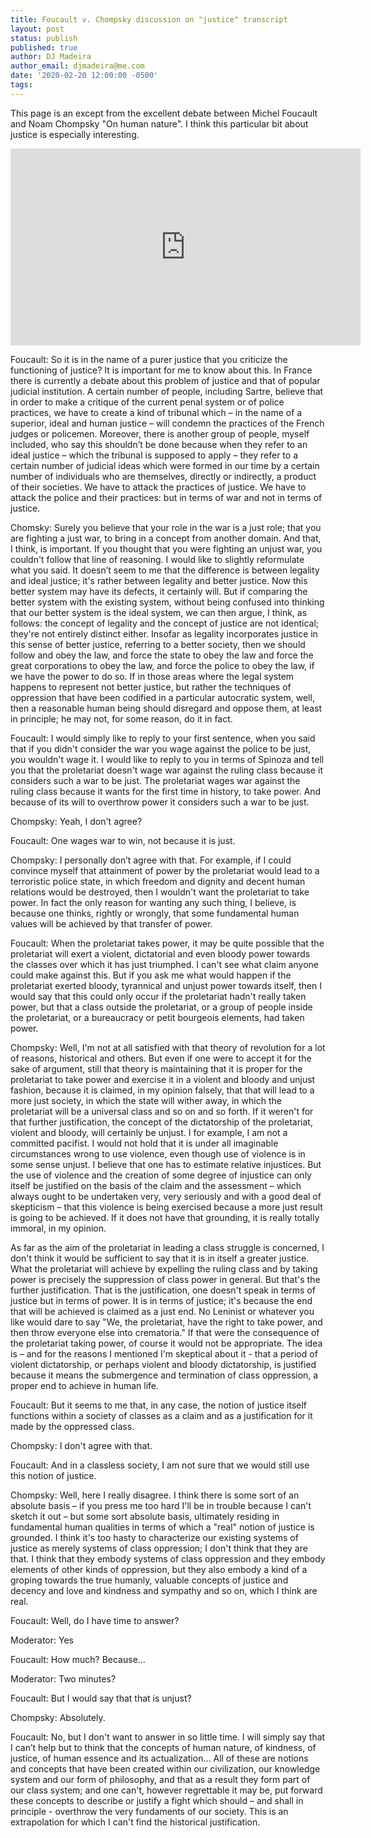 ```yaml
---
title: Foucault v. Chompsky discussion on "justice" transcript
layout: post
status: publish
published: true
author: DJ Madeira
author_email: djmadeira@me.com
date: '2020-02-20 12:00:00 -0500'
tags:
---
```


This page is an except from the excellent debate between Michel Foucault and Noam Chompsky "On human nature". I think this particular bit about justice is especially interesting.

<iframe width="560" height="315" src="https://www.youtube-nocookie.com/embed/3wfNl2L0Gf8?start=3137" frameborder="0" allow="accelerometer; autoplay; encrypted-media; gyroscope; picture-in-picture" allowfullscreen></iframe>

Foucault:
So it is in the name of a purer justice that you criticize the functioning of justice? It is important for me to know about this. In France there is currently a debate about this problem of justice and that of popular judicial institution. A certain number of people, including Sartre, believe that in order to make a critique of the current penal system or of police practices, we have to create a kind of tribunal which – in the name of a superior, ideal and human justice – will condemn the practices of the French judges or policemen. Moreover, there is another group of people, myself included, who say this shouldn’t be done because when they refer to an ideal justice – which the tribunal is supposed to apply – they refer to a certain number of judicial ideas which were formed in our time by a certain number of individuals who are themselves, directly or indirectly, a product of their societies. We have to attack the practices of justice. We have to attack the police and their practices: but in terms of war and not in terms of justice.

Chomsky:
Surely you believe that your role in the war is a just role; that you are fighting a just war, to bring in a concept from another domain. And that, I think, is important. If you thought that you were fighting an unjust war, you couldn't follow that line of reasoning. I would like to slightly reformulate what you said. It doesn’t seem to me that the difference is between legality and ideal justice; it's rather between legality and better justice. Now this better system may have its defects, it certainly will. But if comparing the better system with the existing system, without being confused into thinking that our better system is the ideal system, we can then argue, I think, as follows: the concept of legality and the concept of justice are not identical; they're not entirely distinct either. Insofar as legality incorporates justice in this sense of better justice, referring to a better society, then we should follow and obey the law, and force the state to obey the law and force the great corporations to obey the law, and force the police to obey the law, if we have the power to do so. If in those areas where the legal system happens to represent not better justice,  but rather the techniques of oppression that have been codified in a particular autocratic system, well, then a reasonable human being should disregard and oppose them, at least in principle; he may not, for some reason, do it in fact.

Foucault:
I would simply like to reply to your first sentence,  when you said that if you didn't consider the war you wage against the police to be just, you wouldn't wage it. I would like to reply to you in terms of Spinoza and tell you that the proletariat doesn't wage war against the ruling class because it considers such a war to be just.  The proletariat wages war against the ruling class because it wants for the first time in history, to take power. And because of its will to overthrow power it considers such a war to be just.

Chompsky:
Yeah, I don't agree?

Foucault:
One wages war to win, not because it is just.

Chompsky:
I personally don’t agree with that. For example, if I could convince myself that attainment of power by the proletariat  would lead to a terroristic police state, in which freedom and dignity and decent human relations would be destroyed, then I wouldn't want the proletariat to take power. In fact the only reason for wanting any such thing, I believe, is because one thinks, rightly or wrongly, that some fundamental human values will be achieved by that transfer of power.

Foucault:
When the proletariat takes power, it may be quite possible that the proletariat will exert a violent, dictatorial and even bloody power towards the classes over which it has just triumphed. I can't see what claim anyone could make against this. But if you ask me what would happen if the proletariat exerted bloody, tyrannical and unjust power towards itself, then I would say that this could only occur if the proletariat hadn't really taken power, but that a class outside the proletariat, or a group of people inside the proletariat, or a bureaucracy or petit bourgeois elements, had taken power.

Chompsky:
Well, I'm not at all satisfied with that theory of revolution for a lot of reasons, historical and others. But even if one were to accept it for the sake of argument, still that theory is maintaining that it is proper for the proletariat to take power and exercise it in a violent and bloody and unjust fashion, because it is claimed, in my opinion falsely, that that will lead to a more just society,  in which the state will wither away,  in which the proletariat will be a universal class and so on and so forth. If it weren't for that further justification, the concept of the dictatorship of the proletariat, violent and bloody, will certainly be unjust. I for example, I am not a committed pacifist. I would not hold that it is under all imaginable circumstances wrong to use violence, even though use of violence is in some sense unjust. I believe that one has to estimate relative injustices. But the use of violence and the creation of some degree of injustice can only itself be justified on the basis of the claim and the assessment – which always ought to be undertaken very, very seriously and with a good deal of skepticism – that this violence is being exercised because a more just result is going to be achieved. If it does not have that grounding, it is really totally immoral, in my opinion.

As far as the aim of the proletariat in leading a class struggle is concerned, I don't think it would be sufficient to say that it is in itself a greater justice. What the proletariat will achieve by expelling the ruling class and by taking power is precisely the suppression of class power in general. But that's the further justification. That is the justification, one doesn't speak in terms of justice but in terms of power. It is in terms of justice; it's because the end that will be achieved is claimed as a just end. No Leninist or whatever you like would dare to say "We, the proletariat, have the right to take power, and then throw everyone else into crematoria." If that were the consequence of the proletariat taking power, of course it would not be appropriate. The idea is – and for the reasons I mentioned I'm skeptical about it - that a period of violent dictatorship, or perhaps violent and bloody dictatorship, is justified because it means the submergence and termination of class oppression, a proper end to achieve in human life.

Foucault:
But it seems to me that, in any case, the notion of justice itself functions within a society of classes as a claim and as a justification for it made by the oppressed class.

Chompsky:
I don't agree with that.

Foucault:
And in a classless society,  I am not sure that we would still use this notion of justice.

Chompsky:
Well, here I really disagree. I think there is some sort of an absolute basis – if you press me too hard I'll be in trouble because I can't sketch it out –  but some sort absolute basis, ultimately residing in fundamental human qualities in terms of which a "real" notion of justice is grounded. I think it's too hasty to characterize our existing systems of justice as merely systems of class oppression; I don't think that they are that. I think that they embody systems of class oppression and they embody elements of other kinds of oppression, but they also embody a kind of a groping towards the true humanly, valuable concepts of justice and decency and love and kindness and sympathy and so on, which I think are real.

Foucault:
Well, do I have time to answer?

Moderator:
Yes

Foucault:
How much? Because…

Moderator:
Two minutes?

Foucault:
But I would say that that is unjust?

Chompsky:
Absolutely.

Foucault:
No, but I don't want to answer in so little time. I will simply say that I can’t help but to think that the concepts of human nature, of kindness, of justice, of human essence and its actualization… All of these are notions and concepts that have been created within our civilization, our knowledge system and our form of philosophy, and that as a result they form part of our class system; and one can't, however regrettable it may be, put forward these concepts to describe or justify a fight which should – and shall in principle - overthrow the very fundaments of our society. This is an extrapolation for which I can't find the historical justification.
